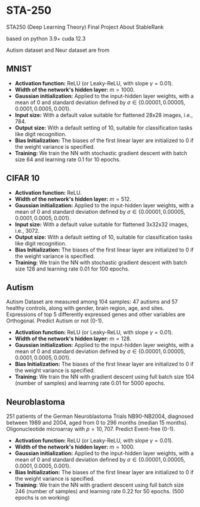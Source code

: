 # STA-250
STA250 (Deep Learning Theory) Final Project About StableRank 

based on python 3.9+ cuda 12.3

Autism dataset and Neur dataset are from 

## MNIST

- **Activation function:** ReLU (or Leaky-ReLU, with slope $\gamma = 0.01$).
- **Width of the network's hidden layer:** $m = 1000$.
- **Gaussian initialization:** Applied to the input-hidden layer weights, with a mean of $0$ and standard deviation defined by $\sigma \in \{0.00001,0.00005,0.0001,0.0005,0.001\}$.
- **Input size:** With a default value suitable for flattened 28x28 images, i.e., $784$.
- **Output size:** With a default setting of $10$, suitable for classification tasks like digit recognition.
- **Bias Initialization:** The biases of the first linear layer are initialized to $0$ if the weight variance is specified.
- **Training:** We train the NN with stochastic gradient descent with batch size 64 and learning rate 0.1 for 10 epochs.


## CIFAR 10

- **Activation function:** ReLU.
- **Width of the network's hidden layer:** $m = 512$.
- **Gaussian initialization:** Applied to the input-hidden layer weights, with a mean of $0$ and standard deviation defined by $\sigma \in \{0.00001,0.00005,0.0001,0.0005,0.001\}$.
- **Input size:** With a default value suitable for flattened 3x32x32 images, i.e., $3072$.
- **Output size:** With a default setting of $10$, suitable for classification tasks like digit recognition.
- **Bias Initialization:** The biases of the first linear layer are initialized to $0$ if the weight variance is specified.
- **Training:** We train the NN with stochastic gradient descent with batch size 128 and learning rate 0.01 for 100 epochs.

## Autism

Autism Dataset are measured among 104 samples: 47 autisms and 57 healthy controls, along with gender, brain region, age, and sites. Expressions of top 5 differently expressed genes and other variables are Orthogonal. Predict Autism or not (0-1).

- **Activation function:** ReLU (or Leaky-ReLU, with slope $\gamma = 0.01$).
- **Width of the network's hidden layer:** $m = 128$.
- **Gaussian initialization:** Applied to the input-hidden layer weights, with a mean of $0$ and standard deviation defined by $\sigma \in \{0.00001,0.00005,0.0001,0.0005,0.001\}$.
- **Bias Initialization:** The biases of the first linear layer are initialized to $0$ if the weight variance is specified.
- **Training:** We train the NN with gradient descent using full batch size 104 (number of samples) and learning rate 0.01 for 5000 epochs.

## Neuroblastoma

251 patients of the German Neuroblastoma Trials NB90-NB2004, diagnosed between 1989 and 2004, aged from 0 to 296 months (median 15 months). Oligonucleotide microarray with $p=10,707$. Predict Event-free (0-1).

- **Activation function:** ReLU (or Leaky-ReLU, with slope $\gamma = 0.01$).
- **Width of the network's hidden layer:** $m = 1000$.
- **Gaussian initialization:** Applied to the input-hidden layer weights, with a mean of $0$ and standard deviation defined by $\sigma \in \{0.00001,0.00005,0.0001,0.0005,0.001\}$.
- **Bias Initialization:** The biases of the first linear layer are initialized to $0$ if the weight variance is specified.
- **Training:** We train the NN with gradient descent using full batch size 246 (number of samples) and learning rate 0.22 for 50 epochs. (500 epochs is on working)
